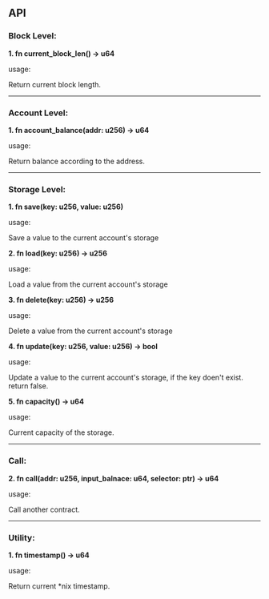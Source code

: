 ## API

### Block Level:
**1. fn current_block_len() -> u64**

usage:

Return current block length. 

---------------------

### Account Level:
**1. fn account_balance(addr: u256) -> u64**

usage:

Return balance according to the address. 

---------------------

### Storage Level:
**1. fn save(key: u256, value: u256)**

usage:

Save a value to the current account's storage 

**2. fn load(key: u256) -> u256**

usage:

Load a value from the current account's storage 

**3. fn delete(key: u256) -> u256**

usage:

Delete a value from the current account's storage 

**4. fn update(key: u256, value: u256) -> bool**

usage:

Update a value to the current account's storage, if the key doen't exist. return false.

**5. fn capacity() -> u64**

usage:

Current capacity of the storage.


---------------------

### Call:
**2. fn call(addr: u256, input_balnace: u64, selector: ptr) -> u64**

usage:

Call another contract. 

---------------------

### Utility:
**1. fn timestamp() -> u64**

usage:

Return current *nix timestamp.
